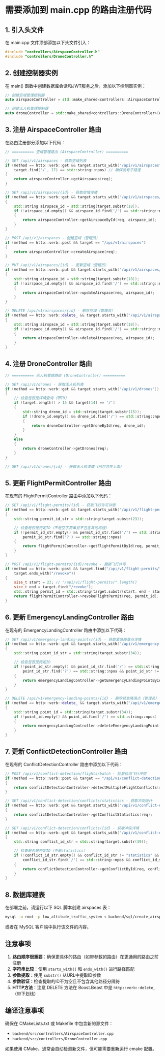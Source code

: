 # 需要添加到 main.cpp 的路由注册代码

## 1. 引入头文件

在 main.cpp 文件顶部添加以下头文件引入：

```cpp
#include "controllers/AirspaceController.h"
#include "controllers/DroneController.h"
```

## 2. 创建控制器实例

在 main() 函数中创建数据库会话和JWT服务之后，添加以下控制器实例：

```cpp
// 创建空域管理控制器
auto airspaceController = std::make_shared<controllers::AirspaceController>(dbSession, jwtService);

// 创建无人机管理控制器
auto droneController = std::make_shared<controllers::DroneController>(dbSession, jwtService);
```

## 3. 注册 AirspaceController 路由

在路由注册部分添加以下代码：

```cpp
// ========== 空域管理路由 (AirspaceController) ==========

// GET /api/v1/airspaces - 获取空域列表
if (method == http::verb::get && target.starts_with("/api/v1/airspaces") &&
    target.find('/', 17) == std::string::npos) // 确保没有子路径
{
    return airspaceController->getAirspaces(req);
}

// GET /api/v1/airspaces/{id} - 获取空域详情
if (method == http::verb::get && target.starts_with("/api/v1/airspaces/"))
{
    std::string airspace_id = std::string(target.substr(18));
    if (!airspace_id.empty() && airspace_id.find('/') == std::string::npos)
    {
        return airspaceController->getAirspaceById(req, airspace_id);
    }
}

// POST /api/v1/airspaces - 创建空域（管理员）
if (method == http::verb::post && target == "/api/v1/airspaces")
{
    return airspaceController->createAirspace(req);
}

// PUT /api/v1/airspaces/{id} - 更新空域（管理员）
if (method == http::verb::put && target.starts_with("/api/v1/airspaces/"))
{
    std::string airspace_id = std::string(target.substr(18));
    if (!airspace_id.empty() && airspace_id.find('/') == std::string::npos)
    {
        return airspaceController->updateAirspace(req, airspace_id);
    }
}

// DELETE /api/v1/airspaces/{id} - 删除空域（管理员）
if (method == http::verb::delete_ && target.starts_with("/api/v1/airspaces/"))
{
    std::string airspace_id = std::string(target.substr(18));
    if (!airspace_id.empty() && airspace_id.find('/') == std::string::npos)
    {
        return airspaceController->deleteAirspace(req, airspace_id);
    }
}
```

## 4. 注册 DroneController 路由

```cpp
// ========== 无人机管理路由 (DroneController) ==========

// GET /api/v1/drones - 获取无人机列表
if (method == http::verb::get && target.starts_with("/api/v1/drones"))
{
    // 检查是否是详情查询（带ID）
    if (target.length() > 15 && target[14] == '/')
    {
        std::string drone_id = std::string(target.substr(15));
        if (!drone_id.empty() && drone_id.find('/') == std::string::npos && drone_id.find('?') == std::string::npos)
        {
            return droneController->getDroneById(req, drone_id);
        }
    }
    else
    {
        return droneController->getDrones(req);
    }
}

// GET /api/v1/drones/{id} - 获取无人机详情（已包含在上面）
```

## 5. 更新 FlightPermitController 路由

在现有的 FlightPermitController 路由中添加以下代码：

```cpp
// GET /api/v1/flight-permits/{id} - 获取飞行许可详情
if (method == http::verb::get && target.starts_with("/api/v1/flight-permits/"))
{
    std::string permit_id_str = std::string(target.substr(23));

    // 检查是否是特定ID（不是空字符串且不包含其他路径）
    if (!permit_id_str.empty() && permit_id_str.find('/') == std::string::npos &&
        permit_id_str.find('?') == std::string::npos)
    {
        return flightPermitController->getFlightPermitById(req, permit_id_str);
    }
}

// POST /api/v1/flight-permits/{id}/revoke - 撤销飞行许可
if (method == http::verb::post && target.find("/api/v1/flight-permits/") == 0 &&
    target.ends_with("/revoke"))
{
    size_t start = 23; // "/api/v1/flight-permits/".length()
    size_t end = target.find("/revoke");
    std::string permit_id = std::string(target.substr(start, end - start));
    return flightPermitController->revokeFlightPermit(req, permit_id);
}
```

## 6. 更新 EmergencyLandingController 路由

在现有的 EmergencyLandingController 路由中添加以下代码：

```cpp
// GET /api/v1/emergency-landing-points/{id} - 获取紧急降落点详情
if (method == http::verb::get && target.starts_with("/api/v1/emergency-landing-points/"))
{
    std::string point_id_str = std::string(target.substr(34));

    // 检查是否是特定ID
    if (!point_id_str.empty() && point_id_str.find('/') == std::string::npos &&
        point_id_str.find('?') == std::string::npos && point_id_str != "nearest")
    {
        return emergencyLandingController->getEmergencyLandingPointById(req, point_id_str);
    }
}

// DELETE /api/v1/emergency-landing-points/{id} - 删除紧急降落点（管理员）
if (method == http::verb::delete_ && target.starts_with("/api/v1/emergency-landing-points/"))
{
    std::string point_id = std::string(target.substr(34));
    if (!point_id.empty() && point_id.find('/') == std::string::npos)
    {
        return emergencyLandingController->deleteEmergencyLandingPoint(req, point_id);
    }
}
```

## 7. 更新 ConflictDetectionController 路由

在现有的 ConflictDetectionController 路由中添加以下代码：

```cpp
// POST /api/v1/conflict-detection/flights/batch - 批量检测飞行冲突
if (method == http::verb::post && target == "/api/v1/conflict-detection/flights/batch")
{
    return conflictDetectionController->detectMultipleFlightConflicts(req);
}

// GET /api/v1/conflict-detection/conflicts/statistics - 获取冲突统计
if (method == http::verb::get && target.starts_with("/api/v1/conflict-detection/conflicts/statistics"))
{
    return conflictDetectionController->getConflictStatistics(req);
}

// GET /api/v1/conflict-detection/conflicts/{id} - 获取冲突详情
if (method == http::verb::get && target.starts_with("/api/v1/conflict-detection/conflicts/"))
{
    std::string conflict_id_str = std::string(target.substr(39));

    // 检查是否是特定ID（不是statistics）
    if (!conflict_id_str.empty() && conflict_id_str != "statistics" &&
        conflict_id_str.find('/') == std::string::npos && conflict_id_str.find('?') == std::string::npos)
    {
        return conflictDetectionController->getConflictById(req, conflict_id_str);
    }
}
```

## 8. 数据库建表

在部署之前，请运行以下 SQL 脚本创建 airspaces 表：

```bash
mysql -u root -p low_altitude_traffic_system < backend/sql/create_airspaces_table.sql
```

或者在 MySQL 客户端中执行该文件的内容。

## 注意事项

1. **路由顺序很重要**：确保更具体的路由（如带参数的路由）在更通用的路由之前注册
2. **字符串比较**：使用 `starts_with()` 和 `ends_with()` 进行路径匹配
3. **参数提取**：使用 `substr()` 从URL中提取ID参数
4. **参数验证**：检查提取的ID不为空且不包含其他路径分隔符
5. **HTTP方法**：注意 DELETE 方法在 Boost.Beast 中是 `http::verb::delete_`（带下划线）

## 编译注意事项

确保在 CMakeLists.txt 或 Makefile 中包含新的源文件：
- `backend/src/controllers/AirspaceController.cpp`
- `backend/src/controllers/DroneController.cpp`

如果使用 CMake，通常会自动检测新文件，但可能需要重新运行 cmake 配置。
